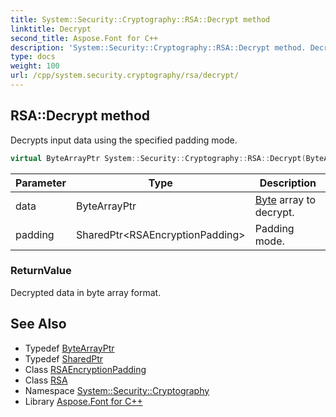 ```yaml
---
title: System::Security::Cryptography::RSA::Decrypt method
linktitle: Decrypt
second_title: Aspose.Font for C++
description: 'System::Security::Cryptography::RSA::Decrypt method. Decrypts input data using the specified padding mode in C++.'
type: docs
weight: 100
url: /cpp/system.security.cryptography/rsa/decrypt/
---
```

## RSA::Decrypt method


Decrypts input data using the specified padding mode.

```cpp
virtual ByteArrayPtr System::Security::Cryptography::RSA::Decrypt(ByteArrayPtr data, SharedPtr<RSAEncryptionPadding> padding)
```


| Parameter | Type | Description |
| --- | --- | --- |
| data | ByteArrayPtr | [Byte](../../../system/byte/) array to decrypt. |
| padding | SharedPtr\<RSAEncryptionPadding\> | Padding mode. |

### ReturnValue

Decrypted data in byte array format.

## See Also

* Typedef [ByteArrayPtr](../../../system/bytearrayptr/)
* Typedef [SharedPtr](../../../system/sharedptr/)
* Class [RSAEncryptionPadding](../../rsaencryptionpadding/)
* Class [RSA](../)
* Namespace [System::Security::Cryptography](../../)
* Library [Aspose.Font for C++](../../../)
